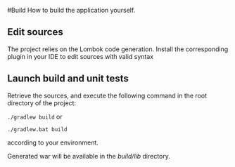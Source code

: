 #Build 
How to build the application yourself.

## Edit sources

The project relies on the Lombok code generation. Install the corresponding plugin in your IDE to edit sources with valid syntax

## Launch build and unit tests

Retrieve the sources, and execute the following command in the root directory of the project:

`
./gradlew build
`
or 

`
./gradlew.bat build
`

according to your environment.

Generated war will be available in the *build/lib* directory.

